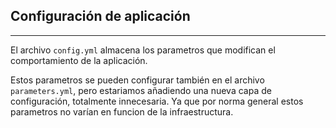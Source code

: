 ## Configuración de aplicación
---------------------------

El archivo `config.yml` almacena los parametros que modifican el comportamiento de la aplicación.

Estos parametros se pueden configurar también en el archivo `parameters.yml`, pero estariamos añadiendo una nueva capa de configuración, totalmente innecesaria.
Ya que por norma general estos parametros no varían en funcion de la infraestructura.
